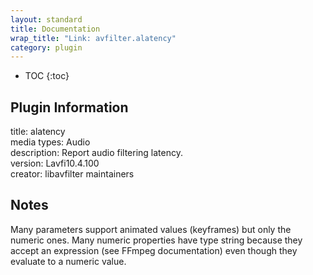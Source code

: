 ```yaml
---
layout: standard
title: Documentation
wrap_title: "Link: avfilter.alatency"
category: plugin
---
```

* TOC
{:toc}

## Plugin Information

title: alatency  
media types:
Audio  
description: Report audio filtering latency.  
version: Lavfi10.4.100  
creator: libavfilter maintainers  

## Notes

Many parameters support animated values (keyframes) but only the numeric ones. Many numeric properties have type string because they accept an expression (see FFmpeg documentation) even though they evaluate to a numeric value.

